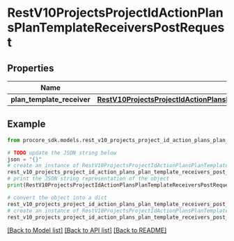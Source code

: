 # RestV10ProjectsProjectIdActionPlansPlanTemplateReceiversPostRequest


## Properties

Name | Type | Description | Notes
------------ | ------------- | ------------- | -------------
**plan_template_receiver** | [**RestV10ProjectsProjectIdActionPlansPlanTemplateReceiversPostRequestPlanTemplateReceiver**](RestV10ProjectsProjectIdActionPlansPlanTemplateReceiversPostRequestPlanTemplateReceiver.md) |  | 

## Example

```python
from procore_sdk.models.rest_v10_projects_project_id_action_plans_plan_template_receivers_post_request import RestV10ProjectsProjectIdActionPlansPlanTemplateReceiversPostRequest

# TODO update the JSON string below
json = "{}"
# create an instance of RestV10ProjectsProjectIdActionPlansPlanTemplateReceiversPostRequest from a JSON string
rest_v10_projects_project_id_action_plans_plan_template_receivers_post_request_instance = RestV10ProjectsProjectIdActionPlansPlanTemplateReceiversPostRequest.from_json(json)
# print the JSON string representation of the object
print(RestV10ProjectsProjectIdActionPlansPlanTemplateReceiversPostRequest.to_json())

# convert the object into a dict
rest_v10_projects_project_id_action_plans_plan_template_receivers_post_request_dict = rest_v10_projects_project_id_action_plans_plan_template_receivers_post_request_instance.to_dict()
# create an instance of RestV10ProjectsProjectIdActionPlansPlanTemplateReceiversPostRequest from a dict
rest_v10_projects_project_id_action_plans_plan_template_receivers_post_request_from_dict = RestV10ProjectsProjectIdActionPlansPlanTemplateReceiversPostRequest.from_dict(rest_v10_projects_project_id_action_plans_plan_template_receivers_post_request_dict)
```
[[Back to Model list]](../README.md#documentation-for-models) [[Back to API list]](../README.md#documentation-for-api-endpoints) [[Back to README]](../README.md)



